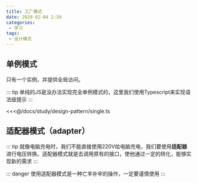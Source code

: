 ```yaml
---
title: 工厂模式
date: 2020-02-04 2:39
categories: 
 - 学习
tags: 
 - 设计模式
---
```


## 单例模式
只有一个实例，并提供全局访问。

::: tip 
单纯的JS是没办法实现完全单例模式的，这里我们使用Typescript来实现语法级提示
:::

<<<@/docs/study/design-pattern/single.ts

## 适配器模式（adapter）

::: tip
就像电脑充电时，我们不能直接使用220V给电脑充电，我们要使用**适配器**进行电压转换。适配器模式就是去调用原有的接口，使他通过一定的转化，能够实现新的需求
:::

::: danger
使用适配器模式是一种亡羊补牢的操作，一定要谨慎使用
:::







